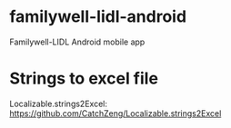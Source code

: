 # familywell-lidl-android
Familywell-LIDL Android mobile app

# Strings to excel file
Localizable.strings2Excel:
https://github.com/CatchZeng/Localizable.strings2Excel
